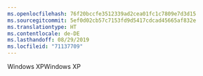 ```yaml
---
ms.openlocfilehash: 76f20bccfe3512339ad2cea01fc1c7809e7d3d15
ms.sourcegitcommit: 5ef0d02cb57c7153fd9d5417cdcad45665af832e
ms.translationtype: HT
ms.contentlocale: de-DE
ms.lasthandoff: 08/29/2019
ms.locfileid: "71137709"
---
```

<span data-ttu-id="7accc-101">Windows XP</span><span class="sxs-lookup"><span data-stu-id="7accc-101">Windows XP</span></span>